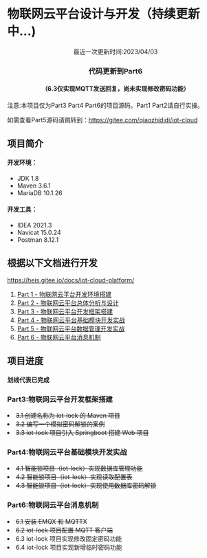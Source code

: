 # 物联网云平台设计与开发（持续更新中...)

<div style="text-align: center;"><p>最近一次更新时间:2023/04/03</p></div>

### <div style="text-align: center;">代码更新到Part6</div>

#### <div style="text-align: center;">（6.3仅实现MQTT发送回复，尚未实现修改密码功能）</div>

注意:本项目仅为Part3 Part4 Part6的项目源码。Part1 Part2请自行实操。

如需查看Part5源码请跳转到：<a>https://gitee.com/qiaozhididi/iot-cloud

## 项目简介

#### 开发环境：

- JDK 1.8
- Maven 3.6.1
- MariaDB 10.1.26

#### 开发工具：

- IDEA 2021.3
- Navicat 15.0.24
- Postman 8.12.1

## 根据以下文档进行开发

https://heis.gitee.io/docs/iot-cloud-platform/
<ol>
<a href="https://heis.gitee.io/docs/iot-cloud-platform/iot-cp-01/"><li>Part 1 - 物联网云平台开发环境搭建</li></a>
<a href="https://heis.gitee.io/docs/iot-cloud-platform/iot-cp-02/"><li>Part 2 - 物联网云平台总体分析与设计</li></a>
<a href="https://heis.gitee.io/docs/iot-cloud-platform/iot-cp-03/"><li>Part 3 - 物联网云平台开发框架搭建</li></a>
<a href="https://heis.gitee.io/docs/iot-cloud-platform/iot-cp-04/"><li>Part 4 - 物联网云平台基础模块开发实战</li></a>
<a href="https://heis.gitee.io/docs/iot-cloud-platform/iot-cp-05/"><li>Part 5 - 物联网云平台数据管理开发实战</li></a> 
<a href="https://heis.gitee.io/docs/iot-cloud-platform/iot-cp-06/"><li>Part 6 - 物联网云平台消息机制</li></a>
</ol>

## 项目进度

#### 划线代表已完成

### Part3:物联网云平台开发框架搭建

<li><s>3.1 创建名称为 iot-lock 的 Maven 项目</s></li>
<li><s>3.2 编写一个模拟密码解锁的案例</s></li>
<li><s>3.3 iot-lock 项目引入 Springboot 搭建 Web 项目</s></li>

### Part4:物联网云平台基础模块开发实战

<li><s>4.1 智能锁项目（iot-lock）实现数据库管理功能</s></li>
<li><s>4.2 智能锁项目（iot-lock）实现读取配置表</s></li>
<li><s>4.3 智能锁项目（iot-lock）实现使用数据库密码解锁</s></li>

### Part6:物联网云平台消息机制

<li><s>6.1 安装 EMQX 和 MQTTX</s></li>
<li><s>6.2 iot-lock 项目配置 MQTT 客户端</s></li>
<li>6.3 iot-lock 项目实现修改固定密码功能</li>
<li>6.4 iot-lock 项目实现新增临时密码功能</li>


